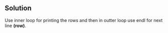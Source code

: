 ## Solution

Use inner loop for printing the rows and then in outter loop use endl for next line **(row)**.
